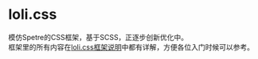 # loli.css
模仿Spetre的CSS框架，基于SCSS，正逐步创新优化中。   
框架里的所有内容在[loli.css框架说明](https://www.lotusloli.com/sub/CSSFramework/pages/HOME.html "loli.css")中都有详解，方便各位入门时候可以参考。
